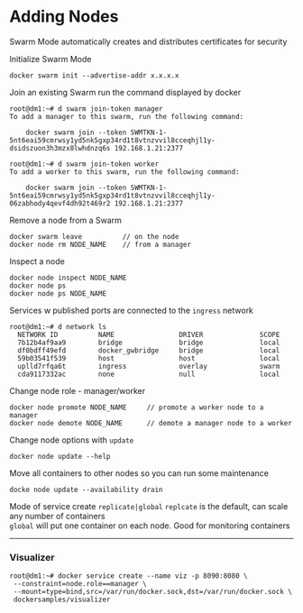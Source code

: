 # Adding Nodes

Swarm Mode automatically creates and distributes certificates for security

Initialize Swarm Mode  

    docker swarm init --advertise-addr x.x.x.x

Join an existing Swarm run the command displayed by docker  

    root@dm1:~# d swarm join-token manager
    To add a manager to this swarm, run the following command:

        docker swarm join --token SWMTKN-1-5nt6eai59cmrwsy1yd5nk5gxp34rd1t8vtnzvvil8cceqhjl1y-dsidszuon3h3mzx8lwhdnzq6s 192.168.1.21:2377

    root@dm1:~# d swarm join-token worker
    To add a worker to this swarm, run the following command:

        docker swarm join --token SWMTKN-1-5nt6eai59cmrwsy1yd5nk5gxp34rd1t8vtnzvvil8cceqhjl1y-06zabhody4qevf4dh92t469r2 192.168.1.21:2377

Remove a node from a Swarm  

    docker swarm leave          // on the node
    docker node rm NODE_NAME    // from a manager

Inspect a node  

    docker node inspect NODE_NAME
    docker node ps
    docker node ps NODE_NAME

Services w published ports are connected to the `ingress` network  

    root@dm1:~# d network ls
      NETWORK ID          NAME                DRIVER              SCOPE
      7b12b4af9aa9        bridge              bridge              local
      df0bdff49efd        docker_gwbridge     bridge              local
      59b03541f539        host                host                local
      uplld7rfqa6t        ingress             overlay             swarm
      cda9117332ac        none                null                local

Change node role - manager/worker  

    docker node promote NODE_NAME     // promote a worker node to a manager
    docker node demote NODE_NAME      // demote a manager node to a worker

Change node options with `update`  

    docker node update --help

Move all containers to other nodes so you can run some maintenance  

    docke node update --availability drain

Mode of service create `replicate|global`
`replcate` is the default, can scale any number of containers  
`global` will put one container on each node.  Good for monitoring containers


---
### Visualizer

    root@dm1:~# docker service create --name viz -p 8090:8080 \
     --constraint=node.role==manager \
     --mount=type=bind,src=/var/run/docker.sock,dst=/var/run/docker.sock \
     dockersamples/visualizer